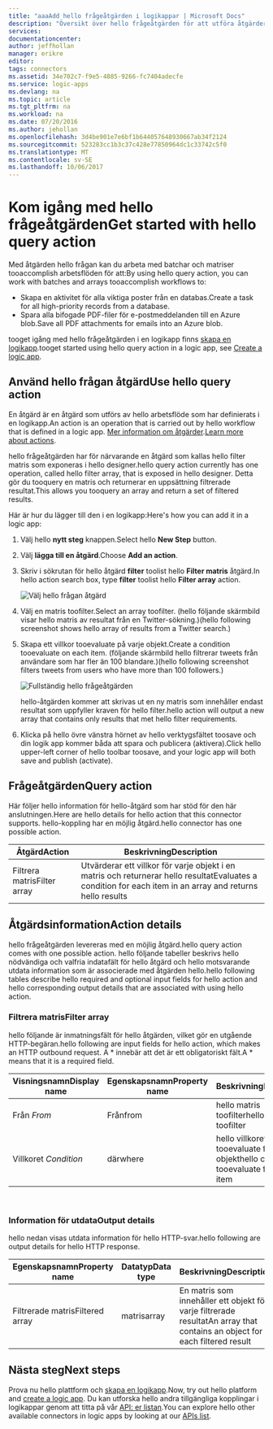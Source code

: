 ```yaml
---
title: "aaaAdd hello frågeåtgärden i logikappar | Microsoft Docs"
description: "Översikt över hello frågeåtgärden för att utföra åtgärder som filter matris."
services: 
documentationcenter: 
author: jeffhollan
manager: erikre
editor: 
tags: connectors
ms.assetid: 34e702c7-f9e5-4885-9266-fc7404adecfe
ms.service: logic-apps
ms.devlang: na
ms.topic: article
ms.tgt_pltfrm: na
ms.workload: na
ms.date: 07/20/2016
ms.author: jehollan
ms.openlocfilehash: 3d4be901e7e6bf1b644057648930667ab34f2124
ms.sourcegitcommit: 523283cc1b3c37c428e77850964dc1c33742c5f0
ms.translationtype: MT
ms.contentlocale: sv-SE
ms.lasthandoff: 10/06/2017
---
```

# <a name="get-started-with-hello-query-action"></a><span data-ttu-id="cda84-103">Kom igång med hello frågeåtgärden</span><span class="sxs-lookup"><span data-stu-id="cda84-103">Get started with hello query action</span></span>
<span data-ttu-id="cda84-104">Med åtgärden hello frågan kan du arbeta med batchar och matriser tooaccomplish arbetsflöden för att:</span><span class="sxs-lookup"><span data-stu-id="cda84-104">By using hello query action, you can work with batches and arrays tooaccomplish workflows to:</span></span>

* <span data-ttu-id="cda84-105">Skapa en aktivitet för alla viktiga poster från en databas.</span><span class="sxs-lookup"><span data-stu-id="cda84-105">Create a task for all high-priority records from a database.</span></span>
* <span data-ttu-id="cda84-106">Spara alla bifogade PDF-filer för e-postmeddelanden till en Azure blob.</span><span class="sxs-lookup"><span data-stu-id="cda84-106">Save all PDF attachments for emails into an Azure blob.</span></span>

<span data-ttu-id="cda84-107">tooget igång med hello frågeåtgärden i en logikapp finns [skapa en logikapp](../logic-apps/logic-apps-create-a-logic-app.md).</span><span class="sxs-lookup"><span data-stu-id="cda84-107">tooget started using hello query action in a logic app, see [Create a logic app](../logic-apps/logic-apps-create-a-logic-app.md).</span></span>

## <a name="use-hello-query-action"></a><span data-ttu-id="cda84-108">Använd hello frågan åtgärd</span><span class="sxs-lookup"><span data-stu-id="cda84-108">Use hello query action</span></span>
<span data-ttu-id="cda84-109">En åtgärd är en åtgärd som utförs av hello arbetsflöde som har definierats i en logikapp.</span><span class="sxs-lookup"><span data-stu-id="cda84-109">An action is an operation that is carried out by hello workflow that is defined in a logic app.</span></span> <span data-ttu-id="cda84-110">[Mer information om åtgärder](connectors-overview.md).</span><span class="sxs-lookup"><span data-stu-id="cda84-110">[Learn more about actions](connectors-overview.md).</span></span>  

<span data-ttu-id="cda84-111">hello frågeåtgärden har för närvarande en åtgärd som kallas hello filter matris som exponeras i hello designer.</span><span class="sxs-lookup"><span data-stu-id="cda84-111">hello query action currently has one operation, called hello filter array, that is exposed in hello designer.</span></span> <span data-ttu-id="cda84-112">Detta gör du tooquery en matris och returnerar en uppsättning filtrerade resultat.</span><span class="sxs-lookup"><span data-stu-id="cda84-112">This allows you tooquery an array and return a set of filtered results.</span></span>

<span data-ttu-id="cda84-113">Här är hur du lägger till den i en logikapp:</span><span class="sxs-lookup"><span data-stu-id="cda84-113">Here's how you can add it in a logic app:</span></span>

1. <span data-ttu-id="cda84-114">Välj hello **nytt steg** knappen.</span><span class="sxs-lookup"><span data-stu-id="cda84-114">Select hello **New Step** button.</span></span>
2. <span data-ttu-id="cda84-115">Välj **lägga till en åtgärd**.</span><span class="sxs-lookup"><span data-stu-id="cda84-115">Choose **Add an action**.</span></span>
3. <span data-ttu-id="cda84-116">Skriv i sökrutan för hello åtgärd **filter** toolist hello **Filter matris** åtgärd.</span><span class="sxs-lookup"><span data-stu-id="cda84-116">In hello action search box, type **filter** toolist hello **Filter array** action.</span></span>
   
    ![Välj hello frågan åtgärd](./media/connectors-native-query/using-action-1.png)
4. <span data-ttu-id="cda84-118">Välj en matris toofilter.</span><span class="sxs-lookup"><span data-stu-id="cda84-118">Select an array toofilter.</span></span> <span data-ttu-id="cda84-119">(hello följande skärmbild visar hello matris av resultat från en Twitter-sökning.)</span><span class="sxs-lookup"><span data-stu-id="cda84-119">(hello following screenshot shows hello array of results from a Twitter search.)</span></span>
5. <span data-ttu-id="cda84-120">Skapa ett villkor tooevaluate på varje objekt.</span><span class="sxs-lookup"><span data-stu-id="cda84-120">Create a condition tooevaluate on each item.</span></span> <span data-ttu-id="cda84-121">(följande skärmbild hello filtrerar tweets från användare som har fler än 100 blandare.)</span><span class="sxs-lookup"><span data-stu-id="cda84-121">(hello following screenshot filters tweets from users who have more than 100 followers.)</span></span>
   
    ![Fullständig hello frågeåtgärden](./media/connectors-native-query/using-action-2.png)
   
    <span data-ttu-id="cda84-123">hello-åtgärden kommer att skrivas ut en ny matris som innehåller endast resultat som uppfyller kraven för hello filter.</span><span class="sxs-lookup"><span data-stu-id="cda84-123">hello action will output a new array that contains only results that met hello filter requirements.</span></span>
6. <span data-ttu-id="cda84-124">Klicka på hello övre vänstra hörnet av hello verktygsfältet toosave och din logik app kommer båda att spara och publicera (aktivera).</span><span class="sxs-lookup"><span data-stu-id="cda84-124">Click hello upper-left corner of hello toolbar toosave, and your logic app will both save and publish (activate).</span></span>

## <a name="query-action"></a><span data-ttu-id="cda84-125">Frågeåtgärden</span><span class="sxs-lookup"><span data-stu-id="cda84-125">Query action</span></span>
<span data-ttu-id="cda84-126">Här följer hello information för hello-åtgärd som har stöd för den här anslutningen.</span><span class="sxs-lookup"><span data-stu-id="cda84-126">Here are hello details for hello action that this connector supports.</span></span> <span data-ttu-id="cda84-127">hello-koppling har en möjlig åtgärd.</span><span class="sxs-lookup"><span data-stu-id="cda84-127">hello connector has one possible action.</span></span>

| <span data-ttu-id="cda84-128">Åtgärd</span><span class="sxs-lookup"><span data-stu-id="cda84-128">Action</span></span> | <span data-ttu-id="cda84-129">Beskrivning</span><span class="sxs-lookup"><span data-stu-id="cda84-129">Description</span></span> |
| --- | --- |
| <span data-ttu-id="cda84-130">Filtrera matris</span><span class="sxs-lookup"><span data-stu-id="cda84-130">Filter array</span></span> |<span data-ttu-id="cda84-131">Utvärderar ett villkor för varje objekt i en matris och returnerar hello resultat</span><span class="sxs-lookup"><span data-stu-id="cda84-131">Evaluates a condition for each item in an array and returns hello results</span></span> |

## <a name="action-details"></a><span data-ttu-id="cda84-132">Åtgärdsinformation</span><span class="sxs-lookup"><span data-stu-id="cda84-132">Action details</span></span>
<span data-ttu-id="cda84-133">hello frågeåtgärden levereras med en möjlig åtgärd.</span><span class="sxs-lookup"><span data-stu-id="cda84-133">hello query action comes with one possible action.</span></span> <span data-ttu-id="cda84-134">hello följande tabeller beskrivs hello nödvändiga och valfria indatafält för hello åtgärd och hello motsvarande utdata information som är associerade med åtgärden hello.</span><span class="sxs-lookup"><span data-stu-id="cda84-134">hello following tables describe hello required and optional input fields for hello action and hello corresponding output details that are associated with using hello action.</span></span>

### <a name="filter-array"></a><span data-ttu-id="cda84-135">Filtrera matris</span><span class="sxs-lookup"><span data-stu-id="cda84-135">Filter array</span></span>
<span data-ttu-id="cda84-136">hello följande är inmatningsfält för hello åtgärden, vilket gör en utgående HTTP-begäran.</span><span class="sxs-lookup"><span data-stu-id="cda84-136">hello following are input fields for hello action, which makes an HTTP outbound request.</span></span>
<span data-ttu-id="cda84-137">A * innebär att det är ett obligatoriskt fält.</span><span class="sxs-lookup"><span data-stu-id="cda84-137">A * means that it is a required field.</span></span>

| <span data-ttu-id="cda84-138">Visningsnamn</span><span class="sxs-lookup"><span data-stu-id="cda84-138">Display name</span></span> | <span data-ttu-id="cda84-139">Egenskapsnamn</span><span class="sxs-lookup"><span data-stu-id="cda84-139">Property name</span></span> | <span data-ttu-id="cda84-140">Beskrivning</span><span class="sxs-lookup"><span data-stu-id="cda84-140">Description</span></span> |
| --- | --- | --- |
| <span data-ttu-id="cda84-141">Från *</span><span class="sxs-lookup"><span data-stu-id="cda84-141">From*</span></span> |<span data-ttu-id="cda84-142">Från</span><span class="sxs-lookup"><span data-stu-id="cda84-142">from</span></span> |<span data-ttu-id="cda84-143">hello matris toofilter</span><span class="sxs-lookup"><span data-stu-id="cda84-143">hello array toofilter</span></span> |
| <span data-ttu-id="cda84-144">Villkoret *</span><span class="sxs-lookup"><span data-stu-id="cda84-144">Condition*</span></span> |<span data-ttu-id="cda84-145">där</span><span class="sxs-lookup"><span data-stu-id="cda84-145">where</span></span> |<span data-ttu-id="cda84-146">hello villkoret tooevaluate för varje objekt</span><span class="sxs-lookup"><span data-stu-id="cda84-146">hello condition tooevaluate for each item</span></span> |

<br>

### <a name="output-details"></a><span data-ttu-id="cda84-147">Information för utdata</span><span class="sxs-lookup"><span data-stu-id="cda84-147">Output details</span></span>
<span data-ttu-id="cda84-148">hello nedan visas utdata information för hello HTTP-svar.</span><span class="sxs-lookup"><span data-stu-id="cda84-148">hello following are output details for hello HTTP response.</span></span>

| <span data-ttu-id="cda84-149">Egenskapsnamn</span><span class="sxs-lookup"><span data-stu-id="cda84-149">Property name</span></span> | <span data-ttu-id="cda84-150">Datatyp</span><span class="sxs-lookup"><span data-stu-id="cda84-150">Data type</span></span> | <span data-ttu-id="cda84-151">Beskrivning</span><span class="sxs-lookup"><span data-stu-id="cda84-151">Description</span></span> |
| --- | --- | --- |
| <span data-ttu-id="cda84-152">Filtrerade matris</span><span class="sxs-lookup"><span data-stu-id="cda84-152">Filtered array</span></span> |<span data-ttu-id="cda84-153">matris</span><span class="sxs-lookup"><span data-stu-id="cda84-153">array</span></span> |<span data-ttu-id="cda84-154">En matris som innehåller ett objekt för varje filtrerade resultat</span><span class="sxs-lookup"><span data-stu-id="cda84-154">An array that contains an object for each filtered result</span></span> |

## <a name="next-steps"></a><span data-ttu-id="cda84-155">Nästa steg</span><span class="sxs-lookup"><span data-stu-id="cda84-155">Next steps</span></span>
<span data-ttu-id="cda84-156">Prova nu hello plattform och [skapa en logikapp](../logic-apps/logic-apps-create-a-logic-app.md).</span><span class="sxs-lookup"><span data-stu-id="cda84-156">Now, try out hello platform and [create a logic app](../logic-apps/logic-apps-create-a-logic-app.md).</span></span> <span data-ttu-id="cda84-157">Du kan utforska hello andra tillgängliga kopplingar i logikappar genom att titta på vår [API: er listan](apis-list.md).</span><span class="sxs-lookup"><span data-stu-id="cda84-157">You can explore hello other available connectors in logic apps by looking at our [APIs list](apis-list.md).</span></span>

